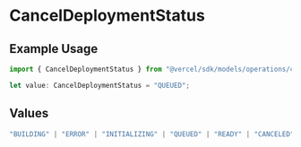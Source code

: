 # CancelDeploymentStatus

## Example Usage

```typescript
import { CancelDeploymentStatus } from "@vercel/sdk/models/operations/canceldeployment.js";

let value: CancelDeploymentStatus = "QUEUED";
```

## Values

```typescript
"BUILDING" | "ERROR" | "INITIALIZING" | "QUEUED" | "READY" | "CANCELED"
```